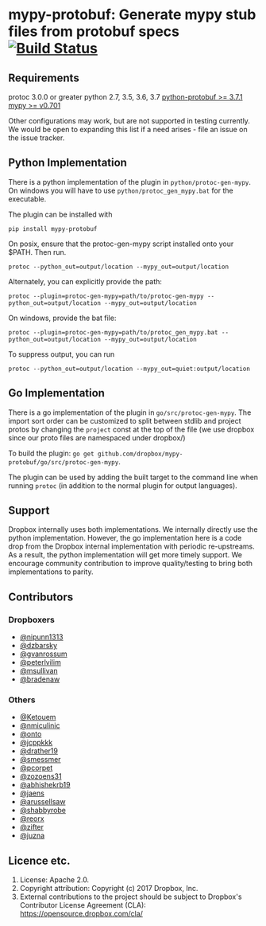 mypy-protobuf: Generate mypy stub files from protobuf specs [![Build Status](https://travis-ci.org/dropbox/mypy-protobuf.svg?branch=master)](https://travis-ci.org/dropbox/mypy-protobuf)
===========================================================

## Requirements
protoc 3.0.0 or greater
python 2.7, 3.5, 3.6, 3.7
[python-protobuf >= 3.7.1](https://pypi.org/project/protobuf/3.7.1/)
[mypy >= v0.701](https://pypi.org/project/mypy)

Other configurations may work, but are not supported in testing currently. We would be open to expanding this list if a need arises - file an issue on the issue tracker.

## Python Implementation
There is a python implementation of the plugin in `python/protoc-gen-mypy`. On windows
you will have to use `python/protoc_gen_mypy.bat` for the executable.

The plugin can be installed with
```
pip install mypy-protobuf
```
On posix, ensure that the protoc-gen-mypy script installed onto your $PATH. Then run.
```
protoc --python_out=output/location --mypy_out=output/location
```
Alternately, you can explicitly provide the path:
```
protoc --plugin=protoc-gen-mypy=path/to/protoc-gen-mypy --python_out=output/location --mypy_out=output/location
```
On windows, provide the bat file:
```
protoc --plugin=protoc-gen-mypy=path/to/protoc_gen_mypy.bat --python_out=output/location --mypy_out=output/location
```
To suppress output, you can run
```
protoc --python_out=output/location --mypy_out=quiet:output/location
```

## Go Implementation
There is a go implementation of the plugin in `go/src/protoc-gen-mypy`.
The import sort order can be customized to split between stdlib and project protos
by changing the `project` const at the top of the file (we use dropbox since our
proto files are namespaced under dropbox/)

To build the plugin: `go get github.com/dropbox/mypy-protobuf/go/src/protoc-gen-mypy`.

The plugin can be used by adding the built target to the command line
when running `protoc` (in addition to the normal plugin for output languages).

## Support
Dropbox internally uses both implementations. We internally directly use the python implementation.
However, the go implementation here is a code drop from the Dropbox internal implementation with periodic
re-upstreams. As a result, the python implementation will get more timely support. We encourage community
contribution to improve quality/testing to bring both implementations to parity.

## Contributors

### Dropboxers
- [@nipunn1313](https://github.com/nipunn1313)
- [@dzbarsky](https://github.com/dzbarsky)
- [@gvanrossum](https://github.com/gvanrossum)
- [@peterlvilim](https://github.com/peterlvilim)
- [@msullivan](https://github.com/msullivan)
- [@bradenaw](https://github.com/bradenaw)

### Others
- [@Ketouem](https://github.com/Ketouem)
- [@nmiculinic](https://github.com/nmiculinic)
- [@onto](https://github.com/onto)
- [@jcppkkk](https://github.com/jcppkkk)
- [@drather19](https://github.com/drather19)
- [@smessmer](https://github.com/smessmer)
- [@pcorpet](https://github.com/pcorpet)
- [@zozoens31](https://github.com/zozoens31)
- [@abhishekrb19](https://github.com/abhishekrb19)
- [@jaens](https://github.com/jaens)
- [@arussellsaw](https://github.com/arussellsaw)
- [@shabbyrobe](https://github.com/shabbyrobe)
- [@reorx](https://github.com/reorx)
- [@zifter](https://github.com/zifter)
- [@juzna](https://github.com/juzna)


Licence etc.
------------

1. License: Apache 2.0.
2. Copyright attribution: Copyright (c) 2017 Dropbox, Inc.
3. External contributions to the project should be subject to
   Dropbox's Contributor License Agreement (CLA):
   https://opensource.dropbox.com/cla/
